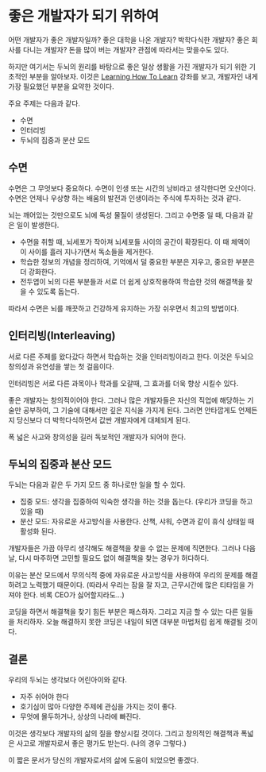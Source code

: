 # 좋은 개발자가 되기 위하여

어떤 개발자가 좋은 개발자일까?
좋은 대학을 나온 개발자?
박학다식한 개발자?
좋은 회사를 다니는 개발자?
돈을 많이 버는 개발자?
관점에 따라서는 맞을수도 있다.

하지만 여기서는 두뇌의 원리를 바탕으로 좋은 일상 생활을 가진 개발자가 되기 위한 기초적인 부분을 알아보자.
이것은 [Learning How To Learn](https://www.coursera.org/learn/learning-how-to-learn) 강좌를 보고,
개발자인 내게 가장 필요했던 부분을 요약한 것이다.

주요 주제는 다음과 같다.

- 수면
- 인터리빙
- 두뇌의 집중과 분산 모드

## 수면

수면은 그 무엇보다 중요하다.
수면이 인생 또는 시간의 낭비라고 생각한다면 오산이다.
수면은 언제나 우상향 하는 배움의 발전과 인생이라는 주식에 투자하는 것과 같다.

뇌는 깨어있는 것만으로도 뇌에 독성 물질이 생성된다.
그리고 수면중 일 때, 다음과 같은 일이 발생한다.

- 수면을 취할 때, 뇌세포가 작아져 뇌세포들 사이의 공간이 확장된다. 
  이 때 체액이 이 사이를 흘러 지나가면서 독소들을 제거한다.
- 학습한 정보의 개념을 정리하여, 기억에서 덜 중요한 부분은 지우고, 중요한 부분은 더 강화한다.
- 전두엽이 뇌의 다른 부분들과 서로 더 쉽게 상호작용하여 학습한 것의 해결책을 찾을 수 있도록 돕는다.

따라서 수면은 뇌를 깨끗하고 건강하게 유지하는 가장 쉬우면서 최고의 방법이다.

## 인터리빙(Interleaving)

서로 다른 주제를 왔다갔다 하면서 학습하는 것을 인터리빙이라고 한다.
이것은 두뇌으 창의성과 유연성을 쌓는 첫 걸음이다.

인터리빙은 서로 다른 과목이나 학과를 오갈때, 그 효과를 더욱 향상 시킬수 있다.

좋은 개발자는 창의적이어야 한다.
그러나 많은 개발자들은 자신의 직업에 해당하는 기술만 공부하여,
그 기술에 대해서만 깊은 지식을 가지게 된다.
그러면 안타깝게도 언제든지 당신보다 더 박학다식하면서 값싼 개발자에게 대체되게 된다.

폭 넓은 사고와 창의성을 길러 독보적인 개발자가 되어야 한다.

## 두뇌의 집중과 분산 모드

두뇌는 다음과 같은 두 가지 모드 중 하나로만 일을 할 수 있다.

- 집중 모드: 생각을 집중하여 익숙한 생각을 하는 것을 돕는다. (우리가 코딩을 하고 있을 때)
- 분산 모드: 자유로운 사고방식을 사용한다. 산책, 샤워, 수면과 같이 휴식 상태일 때 활성화 된다.

개발자들은 가끔 아무리 생각해도 해결책을 찾을 수 없는 문제에 직면한다.
그러나 다음 날, 다시 마주하면 고민할 필요도 없이 해결책을 찾는 경우가 허다하다.

이유는 분산 모드에서 무의식적 중에 자유로운 사고방식을 사용하여 우리의 문제를 해결하려고 노력했기 때문이다.
(따라서 우리는 잠을 잘 자고, 근무시간에 많은 티타임을 가져야 한다. 비록 CEO가 싫어할지라도...)

코딩을 하면서 해결책을 찾기 힘든 부분은 패스하자.
그리고 지금 할 수 있는 다른 일들을 처리하자.
오늘 해결하지 못한 코딩은 내일이 되면 대부분 마법처럼 쉽게 해결될 것이다.

## 결론

우리의 두뇌는 생각보다 어린아이와 같다.

- 자주 쉬어야 한다
- 호기심이 많아 다양한 주제에 관심을 가지는 것이 좋다.
- 무엇에 몰두하거나, 상상의 나라에 빠진다.

이것은 생각보다 개발자의 삶의 질을 향상시킬 것이다.
그리고 창의적인 해결책과 폭넓은 사고로 개발자로서 좋은 평가도 받는다.
(나의 경우 그렇다.)

이 짧은 문서가 당신의 개발자로서의 삶에 도움이 되었으면 좋겠다.













